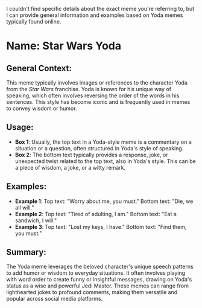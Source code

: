I couldn't find specific details about the exact meme you're referring to, but I can provide general information and examples based on Yoda memes typically found online.

# Name: Star Wars Yoda
## General Context:
This meme typically involves images or references to the character Yoda from the *Star Wars* franchise. Yoda is known for his unique way of speaking, which often involves reversing the order of the words in his sentences. This style has become iconic and is frequently used in memes to convey wisdom or humor.

## Usage:
- **Box 1**: Usually, the top text in a Yoda-style meme is a commentary on a situation or a question, often structured in Yoda's style of speaking.
- **Box 2**: The bottom text typically provides a response, joke, or unexpected twist related to the top text, also in Yoda's style. This can be a piece of wisdom, a joke, or a witty remark.

## Examples:
- **Example 1**: Top text: "Worry about me, you must." Bottom text: "Die, we all will."
- **Example 2**: Top text: "Tired of adulting, I am." Bottom text: "Eat a sandwich, I will."
- **Example 3**: Top text: "Lost my keys, I have." Bottom text: "Find them, you must."

## Summary:
The Yoda meme leverages the beloved character's unique speech patterns to add humor or wisdom to everyday situations. It often involves playing with word order to create funny or insightful messages, drawing on Yoda's status as a wise and powerful Jedi Master. These memes can range from lighthearted jokes to profound comments, making them versatile and popular across social media platforms.